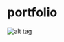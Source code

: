 # portfolio
![alt tag](https://drive.google.com/file/d/11CzC56pcvmBXB2HOL-fNoGU7rTQD_Bzq/view?usp=sharing)

